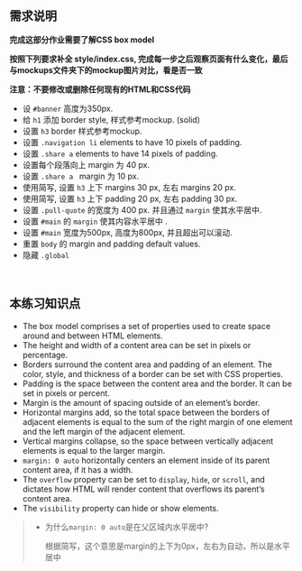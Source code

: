 ## 需求说明

**完成这部分作业需要了解CSS box model** 

**按照下列要求补全 style/index.css, 完成每一步之后观察页面有什么变化，最后与mockups文件夹下的mockup图片对比，看是否一致**

**注意：不要修改或删除任何现有的HTML和CSS代码**

- 设 `#banner` 高度为350px.
- 给 `h1` 添加 border style, 样式参考mockup.  (solid)
- 设置 `h3` border 样式参考mockup.
- 设置 `.navigation li` elements to have 10 pixels of padding. 
- 设置 `.share a` elements to have 14 pixels of padding.
- 设置每个段落向上 margin 为 40 px.
- 设置 `.share a ` margin 为 10 px.
- 使用简写, 设置 `h3` 上下 margins 30 px, 左右 margins 20 px.
- 使用简写, 设置 `h3` 上下 padding 20 px, 左右 padding 30 px.
- 设置 `.pull-quote` 的宽度为 400 px. 并且通过 `margin` 使其水平居中.
- 设置 `#main` 的 `margin` 使其内容水平居中 .
- 设置 `#main` 宽度为500px, 高度为800px, 并且超出可以滚动.
- 重置 `body` 的 margin and padding default values. 
- 隐藏 `.global`


<br>
  
## 本练习知识点
- The box model comprises a set of properties used to create space around and between HTML elements.
- The height and width of a content area can be set in pixels or percentage.
- Borders surround the content area and padding of an element. The color, style, and thickness of a border can be set with CSS properties.
- Padding is the space between the content area and the border. It can be set in pixels or percent.
- Margin is the amount of spacing outside of an element’s border.
- Horizontal margins add, so the total space between the borders of adjacent elements is equal to the sum of the right margin of one element and the left margin of the adjacent element.
- Vertical margins collapse, so the space between vertically adjacent elements is equal to the larger margin.
- `margin: 0 auto` horizontally centers an element inside of its parent content area, if it has a width.
- The `overflow` property can be set to `display`, `hide`, or `scroll`, and dictates how HTML will render content that overflows its parent’s content area.
- The `visibility` property can hide or show elements.

> - 为什么`margin: 0 auto`是在父区域内水平居中?
>
>   根据简写，这个意思是margin的上下为0px，左右为自动，所以是水平居中
